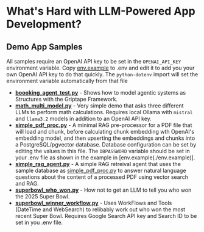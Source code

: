 # What's Hard with LLM-Powered App Development?
## Demo App Samples

All samples require an OpenAI API key to be set in the `OPENAI_API_KEY` environment variable. Copy [env.example](./env.example) to .env and edit it to add you your own OpenAI API key to do that quickly. The `python-dotenv` import will set the environment variable automatically from that file

* [**boooking_agent_test.py**](./boooking_agent_test.py) - Shows how to model agentic systems as Structures with the Griptape Framework. 
* [**math_multi_model.py**](./math_multi_model.py) - Very simple demo that asks three different LLMs to perform math calculations. Requires local Ollama with `mistral` and `llama3.2` models in addition to an OpenAI API key.
* [**simple_pdf_proc.py**](./simple_pdf_proc.py) - A minimal RAG pre-processor for a PDF file that will load and chunk, before calculating chunk embedding wth OpenAI's embedding model, and then upserting the embeddings and chunks into a PostgreSQL/pgvector database. Database configuration can be set by editing the values in this file. The `DBPASSWORD` variable should be set in your .env file as shown in the example in [env.example(./env.example)].
* [**simple_rag_agent.py**](./simple_rag_agent.py) - A simple RAG retreival agent that uses the sample database as [simple_pdf_proc.py](./simple_pdf_proc.py) to answer natural language questions about the content of a processed PDF using vector search and RAG.
* [**superbowl_who_won.py**](./superbowl_who_won.py) - How not to get an LLM to tell you who won the 2025 Super Bowl.
* [**superbowl_winner_workflow.py**](./superbowl_who_won.py) - Uses WorkFlows and Tools (DateTime and WebSearch) to relibably work out who won the most recent Super Bowl. Requires Google Search API key and Search ID to be set in you .env file.